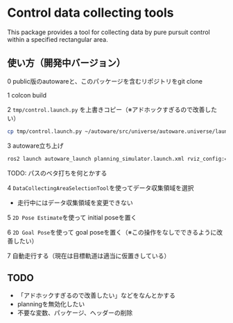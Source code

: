 # Control data collecting tools

This package provides a tool for collecting data by pure pursuit control within a specified rectangular area.

## 使い方（開発中バージョン）

0 public版のautowareと、このパッケージを含むリポジトリをgit clone

1 colcon build

2 `tmp/control.launch.py` を上書きコピー（※アドホックすぎるので改善したい）

```bash
cp tmp/control.launch.py ~/autoware/src/universe/autoware.universe/launch/tier4_control_launch/launch/control.launch.py
```

3 autoware立ち上げ

```bash
ros2 launch autoware_launch planning_simulator.launch.xml rviz_config:=/home/proxima/autoware/src/tools/control_data_collecting_tool/rviz/autoware.rviz map_path:=$HOME/autoware_map/sample-map-planning vehicle_model:=sample_vehicle sensor_model:=sample_sensor_kit trajectory_follower_mode:=control_data_collecting_tool
```

TODO: パスのベタ打ちを何とかする

4 `DataCollectingAreaSelectionTool`を使ってデータ収集領域を選択

- 走行中にはデータ収集領域を変更できない

5 `2D Pose Estimate`を使って initial poseを置く

6 `2D Goal Pose`を使って goal poseを置く（※この操作をなしでできるように改善したい）

7 自動走行する（現在は目標軌道は適当に仮置きしている）

## TODO

- 「アドホックすぎるので改善したい」などをなんとかする
- planningを無効化したい
- 不要な変数、パッケージ、ヘッダーの削除
